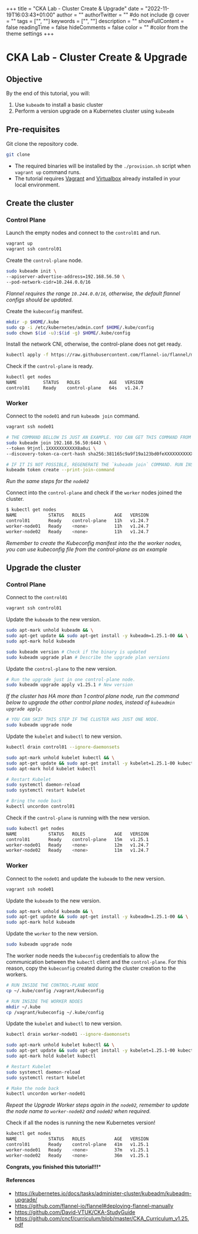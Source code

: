 +++
title = "CKA Lab - Cluster Create & Upgrade"
date = "2022-11-19T16:03:43+01:00"
author = ""
authorTwitter = "" #do not include @
cover = ""
tags = ["", ""]
keywords = ["", ""]
description = ""
showFullContent = false
readingTime = false
hideComments = false
color = "" #color from the theme settings
+++
# CKA Lab - Cluster Create & Upgrade


## Objective

By the end of this tutorial, you will:
1. Use `kubeadm` to install a basic cluster
2. Perform a version upgrade on a Kubernetes cluster using `kubeadm`

## Pre-requisites

Git clone the repository code.
```sh
git clone 
```

- The required binaries will be installed by the `./provision.sh`  script when `vagrant up` command runs.
- The tutorial requires [Vagrant](https://developer.hashicorp.com/vagrant/docs/installation) and [Virtualbox](https://www.virtualbox.org/wiki/Downloads) already installed in your local environment.

## Create the cluster

### Control Plane

Launch the empty nodes and connect to the `control01` and run.
```sh
vagrant up
vagrant ssh control01
```

Create the `control-plane` node.
```sh
sudo kubeadm init \
--apiserver-advertise-address=192.168.56.50 \
--pod-network-cidr=10.244.0.0/16 
```

*Flannel requires the range `10.244.0.0/16`, otherwise, the default flannel configs should be updated.* 

Create the `kubeconfig` manifest.
```sh
mkdir -p $HOME/.kube
sudo cp -i /etc/kubernetes/admin.conf $HOME/.kube/config
sudo chown $(id -u):$(id -g) $HOME/.kube/config
```

Install the network CNI, otherwise, the control-plane does not get ready.
```sh
kubectl apply -f https://raw.githubusercontent.com/flannel-io/flannel/master/Documentation/kube-flannel.yml
```

Check if the `control-plane` is ready.
```sh
kubectl get nodes
NAME          STATUS   ROLES           AGE   VERSION
control01     Ready    control-plane   64s   v1.24.7
```

### Worker

Connect to the `node01` and run `kubeadm join`  command.
```sh
vagrant ssh node01

# THE COMMAND BELLOW IS JUST AN EXAMPLE. YOU CAN GET THIS COMMAND FROM THE `kubeadm init` OUTPUT COMMAND WHEN THE CONTROL-PLANE WAS CREATED.
sudo kubeadm join 192.168.56.50:6443 \
--token 9tjntl.1XXXXXXXXXXX8a0ui \
--discovery-token-ca-cert-hash sha256:381165c9a9f19a123bd0feXXXXXXXXXXXXXXXXXXXXXXXXXX86b92b

# IF IT IS NOT POSSIBLE, REGENERATE THE `kubeadm join` COMMAND. RUN INSIDE THE CONTROL-PLANE.
kubeadm token create --print-join-command
```

*Run the same steps for the `node02`*

Connect into the `control-plane` and check if the `worker` nodes joined the cluster.
```sh
$ kubectl get nodes
NAME            STATUS   ROLES           AGE   VERSION
control01       Ready    control-plane   11h   v1.24.7
worker-node01   Ready    <none>          11h   v1.24.7
worker-node02   Ready    <none>          11h   v1.24.7
```
*Remember to create the Kubeconfig manifest into the the worker nodes, you can use kubeconfig file from the control-plane as an example*

## Upgrade the cluster

### Control Plane

Connect to the `control01`
```sh
vagrant ssh control01
```

Update the `kubeadm` to the new version.
```sh
sudo apt-mark unhold kubeadm && \
sudo apt-get update && sudo apt-get install -y kubeadm=1.25.1-00 && \
sudo apt-mark hold kubeadm
```

```sh
sudo kubeadm version # Check if the binary is updated
sudo kubeadm upgrade plan # Describe the upgrade plan versions
```

Update the `control-plane` to the new version.
```sh
# Run the upgrade just in one control-plane node.
sudo kubeadm upgrade apply v1.25.1 # New version
```
*If the cluster has HA more than 1 control plane node, run the command below to upgrade the other control plane nodes, instead of  `kubeadmin upgrade apply`*.
```sh
# YOU CAN SKIP THIS STEP IF THE CLUSTER HAS JUST ONE NODE.
sudo kubeadm upgrade node 
```

Update the `kubelet` and `kubectl` to new version.
```sh
kubectl drain control01 --ignore-daemonsets

sudo apt-mark unhold kubelet kubectl && \
sudo apt-get update && sudo apt-get install -y kubelet=1.25.1-00 kubectl=1.25.1-00 && \
sudo apt-mark hold kubelet kubectl

# Restart Kubelet
sudo systemctl daemon-reload
sudo systemctl restart kubelet

# Bring the node back
kubectl uncordon control01
```

Check if the `control-plane` is running with the new version.
```sh
sudo kubectl get nodes
NAME            STATUS   ROLES           AGE   VERSION
control01       Ready    control-plane   15m   v1.25.1
worker-node01   Ready    <none>          12m   v1.24.7
worker-node02   Ready    <none>          11m   v1.24.7
```

### Worker

Connect to the `node01` and update the `kubeadm` to the new version.
```sh
vagrant ssh node01
```

Update the `kubeadm` to the new version.
```sh
sudo apt-mark unhold kubeadm && \
sudo apt-get update && sudo apt-get install -y kubeadm=1.25.1-00 && \
sudo apt-mark hold kubeadm
```

Update the `worker` to the new version.
```sh
sudo kubeadm upgrade node
```

The worker node needs the `kubeconfig` credentials to allow the communication between the `kubectl`  client and the  `control-plane`. For this reason, copy the `kubeconfig`  created during the cluster creation to the workers.
```sh
# RUN INSIDE THE CONTROL-PLANE NODE
cp ~/.kube/config /vagrant/kubeconfig 

# RUN INSIDE THE WORKER NDOES
mkdir ~/.kube
cp /vagrant/kubeconfig ~/.kube/config
```

Update the `kubelet` and `kubectl` to new version.
```sh
kubectl drain worker-node01 --ignore-daemonsets

sudo apt-mark unhold kubelet kubectl && \
sudo apt-get update && sudo apt-get install -y kubelet=1.25.1-00 kubectl=1.25.1-00 && \
sudo apt-mark hold kubelet kubectl

# Restart Kubelet
sudo systemctl daemon-reload
sudo systemctl restart kubelet

# Make the node back
kubectl uncordon worker-node01
```

*Repeat the Upgrade Worker steps again in the `node02`, remember to update the node name to `worker-node02`  and `node02` when required.*

Check if all the nodes is running the new Kubernetes version!
```sh
kubectl get nodes
NAME            STATUS   ROLES           AGE   VERSION
control01       Ready    control-plane   41m   v1.25.1
worker-node01   Ready    <none>          37m   v1.25.1
worker-node02   Ready    <none>          36m   v1.25.1
```

**Congrats, you finished this tutorial!!!***

#### References
- https://kubernetes.io/docs/tasks/administer-cluster/kubeadm/kubeadm-upgrade/
- https://github.com/flannel-io/flannel#deploying-flannel-manually
- https://github.com/David-VTUK/CKA-StudyGuide
- https://github.com/cncf/curriculum/blob/master/CKA_Curriculum_v1.25.pdf
